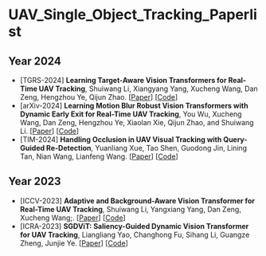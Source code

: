 # UAV_Single_Object_Tracking_Paperlist

## Year 2024
* [TGRS-2024] **Learning Target-Aware Vision Transformers for Real-Time UAV Tracking**, Shuiwang Li, Xiangyang Yang, Xucheng Wang, Dan Zeng, Hengzhou Ye, Qijun Zhao.
  [[Paper](https://ieeexplore.ieee.org/abstract/document/10568178)]
  [[Code](https://github.com/xyyang317/TATrack)]
* [arXiv-2024] **Learning Motion Blur Robust Vision Transformers with Dynamic Early Exit for Real-Time UAV Tracking**, You Wu, Xucheng Wang, Dan Zeng, Hengzhou Ye, Xiaolan Xie, Qijun Zhao, and Shuiwang Li.
  [[Paper](https://arxiv.org/pdf/2407.05383)]
  [[Code](https://github.com/wuyou3474/BDTrack)]
* [TIM-2024] **Handling Occlusion in UAV Visual Tracking with Query-Guided Re-Detection**, Yuanliang Xue, Tao Shen, Guodong Jin, Lining Tan, Nian Wang, Lianfeng Wang.
  [[Paper](https://ieeexplore.ieee.org/document/10633268)]
  [[Code](https://github.com/xyl-507/QRDT)]


## Year 2023
* [ICCV-2023] **Adaptive and Background-Aware Vision Transformer for Real-Time UAV Tracking**, Shuiwang Li, Yangxiang Yang, Dan Zeng, Xucheng Wang;.
  [[Paper](https://openaccess.thecvf.com/content/ICCV2023/papers/Li_Adaptive_and_Background-Aware_Vision_Transformer_for_Real-Time_UAV_Tracking_ICCV_2023_paper.pdf)]
  [[Code](https://github.com/xyyang317/Aba-ViTrack)]
* [ICRA-2023] **SGDViT: Saliency-Guided Dynamic Vision Transformer for UAV Tracking**, Liangliang Yao, Changhong Fu, Sihang Li, Guangze Zheng, Junjie Ye.
  [[Paper](https://ieeexplore.ieee.org/abstract/document/10161487)]
  [[Code](https://github.com/vision4robotics/SGDViT)]
